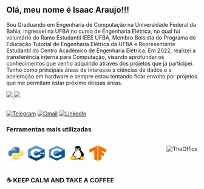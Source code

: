
 
</div>

## Olá, meu nome é Isaac Araujo!!!

Sou Graduando em Engenharia de Computação na Universidade Federal da Bahia, ingressei na UFBA no curso de Engenharia Elétrica, no qual fui voluntário do Ramo Estudantil IEEE UFBA, Membro Bolsista do Programa de Educação Tutorial de Engenharia Elétrica da UFBA e Representante Estudantil do Centro Acadêmico de Engenharia Elétrica. Em 2022, realizei a transferência interna para Computação, visando aprofundar os conhecimentos que venho adquirido através dos projetos que já participei. Tenho como principais áreas de interesse a ciências de dados e a aceleração em hardware e sempre estou tentando ficar envolto por projetos que me permitam estar próximo dessas áreas.


<div>
  <a href="https://github.com/isaacpcaraujo">
  <img height="180em" src="https://github-readme-stats.vercel.app/api?username=isaacpcaraujo&show_icons=true&theme=dark&include_all_commits=true&count_private=true"/>
  <img height="180em" src="https://github-readme-stats.vercel.app/api/top-langs/?username=isaacpcaraujo&layout=compact&langs_count=7&theme=dark"/>
</div>
 
<br>
 
[![Telegram](https://img.shields.io/badge/-TELEGRAM-2CA5E0?style=for-the-badge&logo=telegram&logoColor=white)](https://t.me/isaacpcaraujo)
[![Gmail](https://img.shields.io/badge/-GMAIL-D14836?style=for-the-badge&logo=gmail&logoColor=white)](mailto:isaac.tito3@gmail.com)
[![LinkedIn](https://img.shields.io/badge/-LINKEDIN-0077B5?style=for-the-badge&logo=linkedin&logoColor=white)](https://www.linkedin.com/in/isaacpcaraujo/)

### Ferramentas mais utilizadas ###
 
<div style="display: inline_block"><br>
  <img align="center" alt="Isaac-Python" height="40" width="50" src="https://raw.githubusercontent.com/devicons/devicon/master/icons/python/python-original.svg">
  <img align="center" alt="Isaac-C++" height="40" width="50" src="https://github.com/devicons/devicon/blob/master/icons/cplusplus/cplusplus-original.svg">
  <img align="center" alt="Isaac-C" height="40" width="50" src="https://raw.githubusercontent.com/devicons/devicon/master/icons/c/c-original.svg">
  <img align="center" alt="Isaac-Linux" height="40" width="50" src="https://github.com/devicons/devicon/blob/master/icons/linux/linux-original.svg">
  <img align="center" alt="Isaac-TF" height="40" width="50" src="https://github.com/devicons/devicon/blob/master/icons/tensorflow/tensorflow-original.svg">
  
 <img align="right" alt="TheOffice" height="150" src="https://media0.giphy.com/media/qP2YwW2BpB2K0qMjMk/giphy.gif?cid=ecf05e470a3jax8c46xdmdy8qvtgtt5wxw2m8hbm336hn7mj&rid=giphy.gif&ct=s">
</div>

<br>

### :coffee: KEEP CALM AND TAKE A COFFEE ###
